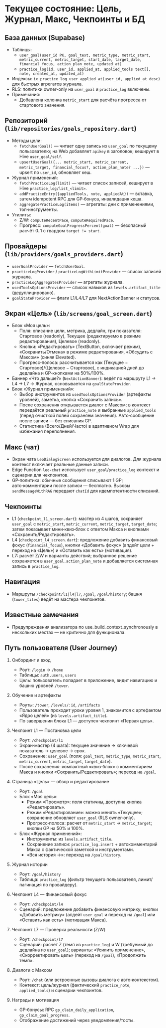 # Текущее состояние: Цель, Журнал, Макс, Чекпоинты и БД

## База данных (Supabase)
- Таблицы:
  - `user_goal(user_id PK, goal_text, metric_type, metric_start, metric_current, metric_target, start_date, target_date, financial_focus, action_plan_note, updated_at)`
  - `practice_log(id, user_id, applied_at, applied_tools text[], note, created_at, updated_at)`
- Индексы: `ix_practice_log_user_applied_at(user_id, applied_at desc)` для быстрых агрегатов журнала.
- RLS: политики owner-only на `user_goal` и `practice_log` включены.
- Примечания:
  - Добавлена колонка `metric_start` для расчёта прогресса от стартового значения.

## Репозиторий (`lib/repositories/goals_repository.dart`)
- Методы цели:
  - `fetchUserGoal()` — читает одну запись из `user_goal` по текущему пользователю; на Web добавляет `apikey` в заголовок; кеширует в Hive `user_goal/self`.
  - `upsertUserGoal({... metric_start, metric_current, metric_target, financial_focus?, action_plan_note? ...})` — upsert по `user_id`, обновляет кеш.
- Журнал применений:
  - `fetchPracticeLog(limit)` — читает список записей, кеширует в Hive `practice_log/list_<limit>`.
  - `addPracticeEntry({appliedTools, note, appliedAt})` — вставка, затем idempotent RPC для GP‑бонуса, инвалидация кеша.
  - `aggregatePracticeLog(items)` — агрегаты: дни с применениями, топ‑инструменты.
- Утилиты:
  - Z/W: `computeRecentPace`, `computeRequiredPace`.
  - Прогресс: `computeGoalProgressPercent(goal)` — безопасный расчёт 0..1 с гвардом `target != start`.

## Провайдеры (`lib/providers/goals_providers.dart`)
- `userGoalProvider` — `fetchUserGoal`.
- `practiceLogProvider` / `practiceLogWithLimitProvider` — список записей журнала.
- `practiceLogAggregatesProvider` — агрегаты журнала.
- `usedToolsOptionsProvider` — список навыков из `levels.artifact_title` (дедуплицировано).
- `goalStateProvider` — флаги L1/L4/L7 для NextActionBanner и статусов.

## Экран «Цель» (`lib/screens/goal_screen.dart`)
- Блок «Моя цель»:
  - Поля: описание цели, метрика, дедлайн, три показателя: Стартовое (readonly), Текущее (редактируемо в режиме редактирования), Целевое (readonly).
  - Кнопки: «Редактировать» (TextButton, включает режим), «Сохранить/Отмена» в режиме редактирования, «Обсудить с Максом» (синяя Elevated).
  - Прогресс‑полоса: рассчитывается как (Текущее − Стартовое)/(Целевое − Стартовое), с индикацией дней до дедлайна и GP‑кнопками на 50%/100%.
- Баннер «Что дальше?» (`NextActionBanner`): ведёт по маршруту L1 → L4 → L7 → Журнал, основывается на `goalStateProvider`.
- Блок «Журнал применений»:
  - Выбор инструментов из `usedToolsOptionsProvider` (артефакты уровней), заметка, кнопка «Сохранить запись».
  - После сохранения открывается диалог с Максом; в контекст передаётся реальный `practice_note` и выбранные `applied_tools` (перед очисткой полей сохраняем значения). Авто‑сообщение после записи — без списания GP.
  - Статистика (Всего/Дней/Часто) в адаптивном Wrap для избежания переполнения.

## Макс (чат)
- Экран чата `LeoDialogScreen` используется для диалогов. Для журнала контекст включает реальные данные записи.
- Edge Function `leo-chat` использует `user_goal`/`practice_log` контекст и сценарии для чекпоинтов.
- GP‑политика: обычные сообщения списывают 1 GP; авто‑комментарии после записи — бесплатно. Вызовы `sendMessageWithRAG` передают `chatId` для идемпотентности списаний.

## Чекпоинты
- L1 (`checkpoint_l1_screen.dart`): мастер из 4 шагов, сохраняет `user_goal` с `metric_start`, `metric_current`, `metric_target`, `target_date`; затем показывает мини‑квиз‑блок с ответом Макса и кнопками «Сохранить/Редактировать».
- L4 (`checkpoint_l4_screen.dart`): предложение добавить финансовый фокус (`financial_focus`), кнопки «Добавить фокус» (апдейт цели + переход на «Цель») и «Оставить как есть» (мотивация).
- L7: расчёт Z/W и варианты действий; выбранное решение сохраняется в `user_goal.action_plan_note` и добавляется системная запись в `practice_log`.

## Навигация
- Маршруты `/checkpoint/l1|l4|l7`, `/goal`, `/goal/history`; башня (`tower_tiles`) ведёт на мастера чекпоинтов.

## Известные замечания
- Предупреждения анализатора по use_build_context_synchronously в нескольких местах — не критично для функционала.

## Путь пользователя (User Journey)
1) Онбординг и вход
   - Роут: `/login` → `/home`
   - Таблицы: `auth.users`, `users`
   - Цель: пользователь попадает в приложение, видит навигацию и башню уровней `/tower`.

2) Обучение и артефакты
   - Роуты: `/tower`, `/levels/:id`, `/artifacts`
   - Пользователь проходит уроки уровня 1, знакомится с артефактом «Ядро целей» (из `levels.artifact_title`).
   - По завершении блока L1 — доступен чекпоинт «Первая цель».

3) Чекпоинт L1 — Постановка цели
   - Роут: `/checkpoint/l1`
   - Экран‑мастер (4 шага): текущее значение → ключевой показатель → целевое → срок.
   - Сохранение: `user_goal` (поля: `goal_text`, `metric_type`, `metric_start`, `metric_current`, `metric_target`, `target_date`).
   - После сохранения: компактный «квиз‑блок» с комментарием Макса и кнопки «Сохранить/Редактировать»; переход на `/goal`.

4) Страница «Цель» — обзор и редактирование
   - Роут: `/goal`
   - Блок «Моя цель»:
     - Режим «Просмотр»: поля статичны, доступна кнопка «Редактировать».
     - Режим «Редактирование»: можно менять «Текущее»; сохранение обновляет `user_goal` (RLS owner‑only).
     - Прогресс‑полоса: расчет от `metric_start` → `metric_target`; кнопки GP на 50% и 100%.
   - Блок «Журнал применений»:
     - Инструменты: из `levels.artifact_title`.
     - Сохранение записи: `practice_log.insert` + автокомментарий Макса с фактической заметкой и инструментами.
     - «Вся история →»: переход на `/goal/history`.

5) Журнал истории
   - Роут: `/goal/history`
   - Таблица: `practice_log` (фильтр текущего пользователя, лимит/пагинация по провайдеру).

6) Чекпоинт L4 — Финансовый фокус
   - Роут: `/checkpoint/l4`
   - Сценарий: предложение добавить финансовую метрику; кнопки «Добавить метрику» (апдейт `user_goal` и переход на `/goal`) или «Оставить как есть» (мотивация Макса).

7) Чекпоинт L7 — Проверка реальности (Z/W)
   - Роут: `/checkpoint/l7`
   - Сценарий: расчет Z (темп из `practice_log`) и W (требуемый до дедлайна из `user_goal`); варианты: «Усилить применение», «Скорректировать цель» (переход на `/goal`), «Продолжить темп».

8) Диалоги с Максом
   - Роут: `/chat` (или встроенные вызовы диалога с авто‑контекстом).
   - Контекст: цель/журнал (фактический `practice_note`, `applied_tools`) и сценарии чекпоинтов.

9) Награды и мотивация
   - GP‑бонусы: RPC `gp_claim_daily_application`, `gp_claim_goal_progress`.
   - Отображение достижений через уведомления/тосты.

